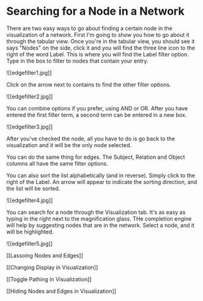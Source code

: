 # Searching for a Node in a Network

There are two easy ways to go about finding a certain node in the visualization of a network. First I'm going to show you how to go about it through the tabular view.
Once you're in the tabular view, you should see it says "Nodes" on the side, click it and you will find the three line icon to the right of the word Label. This is where you will find the Label filter option. Type in the box to filter to nodes that contain your entry.  

![[edgefilter1.jpg]]

Click on the arrow next to contains to find the other filter options.

![[edgefilter2.jpg]]

You can combine options if you prefer, using AND or OR.  After you have entered the first filter term, a second term can be entered in a new box.

![[edgefilter3.jpg]]

After you've checked the node, all you have to do is go back to the visualization and it will be the only node selected.

You can do the same thing for edges. The Subject, Relation and Object columns all have the same filter options.

You can also sort the list alphabetically (and in reverse). Simply click to the right of the Label. An arrow will appear to indicate the sorting direction, and the list will be sorted.

![[edgefilter4.jpg]]

You can search for a node through the Visualization tab. It's as easy as typing in the right next to the magnification glass. THe completion engine will help by suggesting nodes that are in the network.  Select a node, and it will be highlighted.

![[edgefilter5.jpg]]

    
    
[[Lassoing Nodes and Edges]]
    
[[Changing Display in Visualization]]

[[Toggle Pathing in Visualization]]

[[Hiding Nodes and Edges in Visualization]]
